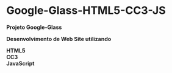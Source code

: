 # Google-Glass-HTML5-CC3-JS

<b>Projeto Google-Glass</b> <br/>

<b>Desenvolvimento de Web Site utilizando<b> <br/>

HTML5<br/>
CC3<br/>
JavaScript<br/>
